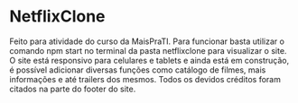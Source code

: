 # NetflixClone
Feito para atividade do curso da MaisPraTI.
Para funcionar basta utilizar o comando npm start no terminal da pasta netflixclone para visualizar o site.
O site está responsivo para celulares e tablets e ainda está em construção, 
é possível adicionar diversas funções como catálogo de filmes, mais informações e até trailers dos mesmos.
Todos os devidos créditos foram citados na parte do footer do site.
